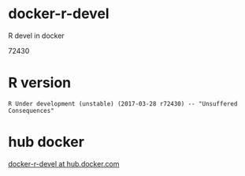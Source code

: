 docker-r-devel
==============

R devel in docker

72430

R version
=========

```
R Under development (unstable) (2017-03-28 r72430) -- "Unsuffered Consequences"
```

hub docker
==========

[docker-r-devel at hub.docker.com](https://hub.docker.com/r/manabuishii/docker-r-devel/)
